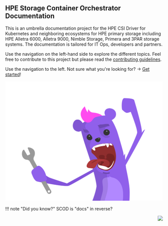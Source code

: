 <!--
!!! error "KubeCon + CloudNativeCon North America 2020 Virtual"
    The HPE primary storage team is participating at KubeCon November 17-20th 2020

    - Visit the primary storage [KubeCon mini site](https://www.hpe.com/us/en/events/kubecon-kubernetes.html) for exclusive content!
    - Attend the KubeCon tutorial: "[Introduction to Using the Container Storage Interface (CSI) Primitives](https://kccncna20.sched.com/event/ekFc)" presented by HPE.
    - Find us in the #HPE channel on the [official Slack community of CNCF](https://cloud-native.slack.com).

-->
## HPE Storage Container Orchestrator Documentation 

This is an umbrella documentation project for the HPE CSI Driver for Kubernetes and neighboring ecosystems for HPE primary storage including HPE Alletra 6000, Alletra 9000, Nimble Storage, Primera and 3PAR storage systems. The documentation is tailored for IT Ops, developers and partners.

Use the navigation on the left-hand side to explore the different topics. Feel free to contribute to this project but please read the [contributing guidelines](legal/contributing/index.md).

Use the navigation to the left. Not sure what you're looking for? → [Get started](welcome)!

<div align="right"><img src="img/hpe-dev-grommet-gremlin-rockin-static.svg" alt="A screaming monkey with a pink mohawk aka The Gremlin"></div>

!!! note "Did you know?"
    SCOD is "docs" in reverse?

<div align="right"><img src="https://github.com/hpe-storage/scod/workflows/Publish%20docs%20via%20GitHub%20Pages/badge.svg"></div>


